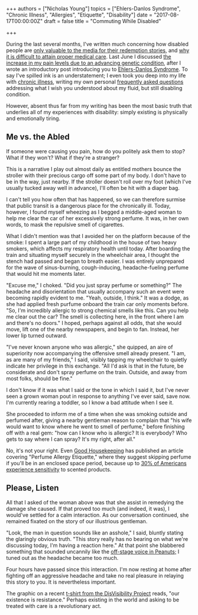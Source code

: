 +++
authors = ["Nicholas Young"]
topics = ["Ehlers-Danlos Syndrome", "Chronic Illness", "Allergies", "Etiquette", "Disability"]
date = "2017-08-17T00:00:00Z"
draft = false
title = "Commuting While Disabled"

+++

During the last several months, I've written much concerning how disabled people are [only valuable to the media for their redemption stories](/2017/06/shades-of-rare-illness/), and [why it is difficult to attain proper medical care](/2017/06/casual-ableism/). Last June I discussed [the increase in my pain levels due to an advancing genetic condition](/2016/06/life-on-the-inside-part-ii/), after I wrote an introductory post introducing you to [Ehlers-Danlos Syndrome](/writing/topics/ehlers-danlos-syndrome/). To say I've spilled ink is an understatement; I even took you deep into my life with [chronic illness](/writing/topics/chronic-illness/), writing my own personal [frequently asked questions](/2017/05/what-i-wish-you-understood-about-my-chronic-illness/) addressing what I wish you understood about my fluid, but still disabling condition.

However, absent thus far from my writing has been the most basic truth that underlies all of my experiences with disability: simply existing is physically and emotionally tiring.

## Me vs. the Abled

If someone were causing you pain, how do you politely ask them to stop? What if they won't? What if they're a stranger?

This is a narrative I play out almost daily as entitled mothers bounce the stroller with their precious cargo off some part of my body. I don't have to be in the way, just nearby. If the stroller doesn't roll over my foot (which I've usually tucked away well in advance), I'll often be hit with a diaper bag.

I can't tell you how often that has happened, so we can therefore surmise that public transit is a dangerous place for the chronically ill. Today, however, I found myself wheezing as I begged a middle-aged woman to help me clear the car of her excessively strong perfume. It was, in her own words, to mask the repulsive smell of cigarettes.

What I didn't mention was that I avoided her on the platform because of the smoke: I spent a large part of my childhood in the house of two heavy smokers, which affects my respiratory health until today. After boarding the train and situating myself securely in the wheelchair area, I thought the stench had passed and began to breath easier. I was entirely unprepared for the wave of sinus-burning, cough-inducing, headache-fueling perfume that would hit me moments later.

"Excuse me," I choked. "Did you just spray perfume or something?" The headache and disorientation that usually accompany such an event were becoming rapidly evident to me. "Yeah, outside, I think." It was a dodge, as she had applied fresh purfume onboard the train car only moments before. "So, I'm incredibly allergic to strong chemical smells like this. Can you help me clear out the car? The smell is collecting here, in the front where I am and there's no doors." I hoped, perhaps against all odds, that she would move, lift one of the nearby newspapers, and begin to fan. Instead, her lower lip turned outward.

"I've never known anyone who was allergic," she quipped, an aire of superiority now accompanying the offensive smell already present. "I am, as are many of my friends," I said, visibly tapping my wheelchair to quietly indicate her privilege in this exchange. "All I'd ask is that in the future, be considerate and don't spray perfume on the train. Outside, and away from most folks, should be fine."

I don't know if it was what I said or the tone in which I said it, but I've never seen a grown woman pout in response to anything I've ever said, save now. I'm currently rearing a toddler, so I know a bad attitude when I see it.

She proceeded to inform me of a time when she was smoking outside and perfumed after, giving a nearby gentleman reason to complain that "his wife would want to know where he went to smell of perfume," before finishing off with a real gem: "how can I know who is allergic? It is everybody? Who gets to say where I can spray? It's my right, after all."

No, it's not your right. Even [Good Housekeeping](http://www.goodhousekeeping.com/beauty/a37870/perfume-allergy-etiquette/) has published an article covering "Perfume Allergy Etiquette," where they suggest skipping perfume if you'll be in an enclosed space period, because up to [30% of Americans experience sensitivity](http://www.ncbi.nlm.nih.gov/pubmed/19326669) to scented products.

## Please, Listen

All that I asked of the woman above was that she assist in remedying the damage she caused. If that proved too much (and indeed, it was), I would've settled for a calm interaction. As our conversation continued, she remained fixated on the story of our illustrious gentleman.

"Look, the man in question sounds like an asshole," I said, bluntly stating the glaringly obvious truth. "This story really has no bearing on what we're discussing today, I'm having a reaction here." At that point she blabbered something that sounded uncannily like the [off-stage voice in Peanuts;](http://mashable.com/2015/10/26/peanuts-wah-wah/#Itj1iaNbCuqF) I tuned out as the headache became too much.

Four hours have passed since this interaction. I'm now resting at home after fighting off an aggressive headache and take no real pleasure in relaying this story to you. It is nevertheless important.

The graphic on a recent [t-shirt from the DisVisibility Project](https://disabilityvisibilityproject.com/2017/07/04/our-existence-is-resistance-summer-fundraiser-for-nationaladapt/) reads, "our existence is resistance." Perhaps existing in the world and asking to be treated with care is a revolutionary act.
